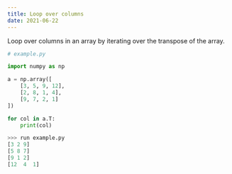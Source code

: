 ```yaml
---
title: Loop over columns
date: 2021-06-22
---
```


Loop over columns in an array by iterating over the transpose of the array.

```python
# example.py

import numpy as np

a = np.array([
    [3, 5, 9, 12],
    [2, 8, 1, 4],
    [9, 7, 2, 1]
])

for col in a.T:
    print(col)
```

```python
>>> run example.py
[3 2 9]
[5 8 7]
[9 1 2]
[12  4  1]
```
